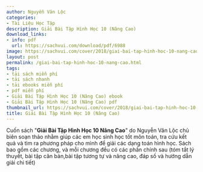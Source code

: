 ```yaml
---
author: Nguyễn Văn Lộc
categories:
- Tài Liệu Học Tập
description: Giải Bài Tập Hình Học 10 (Nâng Cao)
download_links:
- info: pdf
  url: https://sachvui.com/download/pdf/6988
image: https://sachvui.com/cover/2018/giai-bai-tap-hinh-hoc-10-nang-cao.jpg
layout: post
permalink: /giai-bai-tap-hinh-hoc-10-nang-cao.html
tags:
- tải sách miễn phí
- tải sách nhanh
- tải ebooks miễn phí
- pdf miễn phí
- Giải Bài Tập Hình Học 10 (Nâng Cao) ebook
- Giải Bài Tập Hình Học 10 (Nâng Cao) pdf
thumbnail_url: https://sachvui.com/cover/2018/giai-bai-tap-hinh-hoc-10-nang-cao.jpg
title: Giải Bài Tập Hình Học 10 (Nâng Cao)
---
```


 <div class="item-desc text-justify"> <p>Cuốn sách "<strong>Giải Bài Tập Hình Học 10 Nâng Cao</strong>" do Nguyễn Văn Lộc chủ biên soạn thảo nhằm giúp các em học sinh học tốt môn toán, tra cứu kết quả và tìm ra phương pháp cho mình để giải các dạng toán hình học. Sách bao gồm các chương, và mỗi chương đều có các phần chính sau (tóm tắt lý thuyết, bài tập căn bản,bài tập tương tự và nâng cao, đáp số và hướng dẫn giải chi tiết)</p> </div>